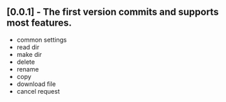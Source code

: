 ## [0.0.1] - The first version commits and supports most features.

* common settings
* read dir
* make dir
* delete
* rename
* copy
* download file
* cancel request
